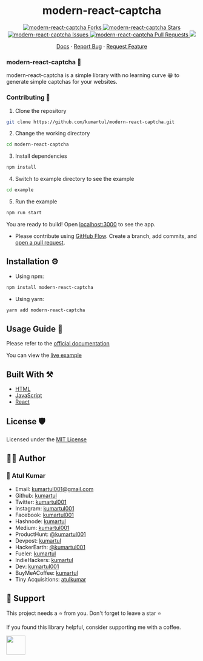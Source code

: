 <h1 align="center">modern-react-captcha</h1>

<p align="center">
	<a href="https://github.com/kumartul/modern-react-captcha/fork" target="blank">
		<img src="https://img.shields.io/github/forks/kumartul/modern-react-captcha?style=flat-square" alt="modern-react-captcha Forks"/>
	</a>
	<a href="https://github.com/kumartul/modern-react-captcha/stargazers" target="blank">
		<img src="https://img.shields.io/github/stars/kumartul/modern-react-captcha?style=flat-square" alt="modern-react-captcha Stars"/>
	</a>
	<a href="https://github.com/kumartul/modern-react-captcha/issues" target="blank">
		<img src="https://img.shields.io/github/issues/kumartul/modern-react-captcha?style=flat-square" alt="modern-react-captcha Issues"/>
	</a>
	<a href="https://github.com/kumartul/modern-react-captcha/pulls" target="blank">
		<img src="https://img.shields.io/github/issues-pr/kumartul/modern-react-captcha?style=flat-square" alt="modern-react-captcha Pull Requests"/>
	</a>
	<a href="https://twitter.com/intent/tweet?text=Checkout modern-react-captcha package by @kumartul001. It is a simple to use library to generate captcha of your choice
	Source Code: github.com/kumartul/modern-react-captcha">
		<img src="https://img.shields.io/twitter/url?label=Share%20on%20Twitter&style=social&url=https%3A%2F%2Fgithub.com%kumartul%modern-react-captcha">
	</a>
</p>

<p align="center">
    <a href="https://modern-react-captcha.netlify.app" target="blank">Docs</a>
    ·
    <a href="https://github.com/kumartul/modern-react-captcha/issues/new/choose">Report Bug</a>
    ·
    <a href="https://github.com/kumartul/modern-react-captcha/issues/new/choose">Request Feature</a>
</p>

### modern-react-captcha 🚀

modern-react-captcha is a simple library with no learning curve 😀 to generate simple captchas for your websites.

### Contributing 🤝

1. Clone the repository

```bash
git clone https://github.com/kumartul/modern-react-captcha.git
```

2. Change the working directory

```bash
cd modern-react-captcha
```

3. Install dependencies

```bash
npm install
```

4. Switch to example directory to see the example

```bash
cd example
```

5. Run the example

```bash
npm run start
```

You are ready to build! Open [localhost:3000](http://localhost:3000/) to see the app.

- Please contribute using [GitHub Flow](https://guides.github.com/introduction/flow). Create a branch, add commits, and [open a pull request](https://github.com/kumartul/modern-react-captcha/compare).

## Installation ⚙

- Using npm:

```bash
npm install modern-react-captcha
```
- Using yarn:
```bash
yarn add modern-react-captcha
```

## Usage Guide 👐

Please refer to the [official documentation](https://modern-react-captcha.netlify.app/)

You can view the [live example](https://github.com/kumartul/modern-react-captcha/tree/master/example)

## Built With ⚒

- [HTML](https://html.spec.whatwg.org/)
- [JavaScript](https://www.ecma-international.org/publications-and-standards/standards/ecma-262/)
- [React](https://reactjs.org/)

## License 🛡
Licensed under the [MIT License](https://github.com/kumartul/modern-react-captcha/blob/master/LICENSE)

## 👨‍💻 Author

### 👤 Atul Kumar

- Email: [kumartul001@gmail.com](kumartul001@gmail.com)
- Github: [kumartul](https://github.com/kumartul)
- Twitter: [kumartul001](https://twitter.com/kumartul001)
- Instagram: [kumartul001](https://instagram.com/kumartul001)
- Facebook: [kumartul001](https://facebook.com/kumartul001)
- Hashnode: [kumartul](https://hashnode.com/@kumartul)
- Medium: [kumartul001](https://hashnode.com/@kumartul001)
- ProductHunt: [@kumartul001](https://www.producthunt.com/@kumartul001)
- Devpost: [kumartul](https://devpost.com/kumartul)
- HackerEarth: [@kumartul001](https://www.hackerearth.com/@kumartul001)
- Fueler: [kumartul](https://fueler.io/kumartul)
- IndieHackers: [kumartul](https://www.indiehackers.com/kumartul)
- Dev: [kumartul001](https://dev.to/kumartul001)
- BuyMeACoffee: [kumartul](https://www.buymeacoffee.com/kumartul)
- Tiny Acquisitions: [atulkumar](https://tinyacquisitions.com/profile/atulkumar)

## 🙏 Support

This project needs a ⭐️ from you. Don't forget to leave a star ⭐️

If you found this library helpful, consider supporting me with a coffee.

<a href="https://www.buymeacoffee.com/kumartul">
    <img src="https://cdn.buymeacoffee.com/buttons/v2/default-yellow.png" height="50px">
</a>
